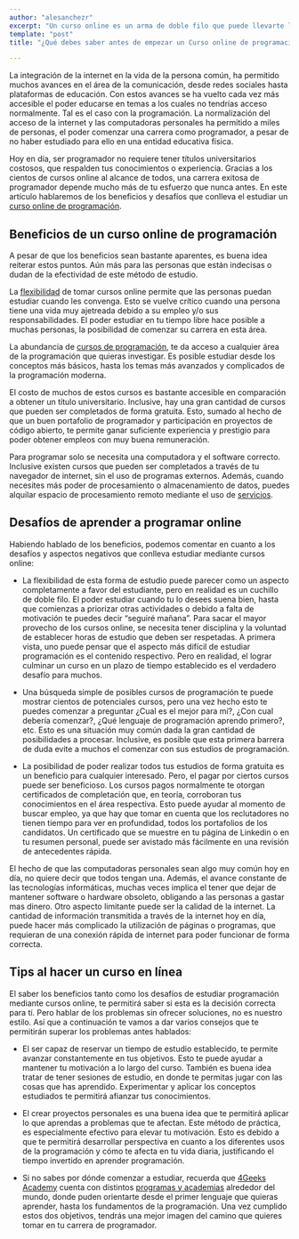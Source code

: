 ```yaml
---
author: "alesanchezr"
excerpt: "Un curso online es un arma de doble filo que puede llevarte lejos siempre que tengas en cuenta los aspectos vitales. ¿Cómo es el curso online ideal? ¿Que búscar o esperar?; ¿Qué retos tienen?."
template: "post" 
title: "¿Qué debes saber antes de empezar un Curso online de programación?"

---
```


La integración de la internet en la vida de la persona común, ha permitido muchos avances en el área de la comunicación, desde redes sociales hasta plataformas de educación. Con estos avances se ha vuelto cada vez más accesible el poder educarse en temas a los cuales no tendrías acceso normalmente. Tal es el caso con la programación. La normalización del acceso de la internet y las computadoras personales ha permitido a miles de personas, el poder comenzar una carrera como programador, a pesar de no haber estudiado para ello en una entidad educativa física. 

Hoy en día, ser programador no requiere tener títulos universitarios costosos, que respalden tus conocimientos o experiencia. Gracias a los cientos de cursos online al alcance de todos, una carrera exitosa de programador depende mucho más de tu esfuerzo que nunca antes. En este artículo hablaremos de los beneficios y desafíos que conlleva el estudiar un [curso online de programación](https://4geeksacademy.com/es/curso-de-programacion-desde-cero).

## Beneficios de un curso online de programación

A pesar de que los beneficios sean bastante aparentes, es buena idea reiterar estos puntos. Aún más para las personas que están indecisas o dudan de la efectividad de este método de estudio. 

La [flexibilidad](https://4geeksacademy.com/us/coding-bootcamps/part-time-full-stack-developer) de tomar cursos online permite que las personas puedan estudiar cuando les convenga. Esto se vuelve crítico cuando una persona tiene una vida muy ajetreada debido a su empleo y/o sus responsabilidades. El poder estudiar en tu tiempo libre hace posible a muchas personas, la posibilidad de comenzar su carrera en esta área. 

La abundancia de [cursos de programación](https://github.com/4GeeksAcademy/blog/blob/main/blog/cursos-de-programacion.es.md), te da acceso a cualquier área de la programación que quieras investigar. Es posible estudiar desde los conceptos más básicos, hasta los temas más avanzados y complicados de la programación moderna.

El costo de muchos de estos cursos es bastante accesible en comparación a obtener un título universitario. Inclusive, hay una gran cantidad de cursos que pueden ser completados de forma gratuita. Esto, sumado al hecho de que un buen portafolio de programador y participación en proyectos de código abierto, te permite ganar suficiente experiencia y prestigio para poder obtener empleos con muy buena remuneración.

Para programar solo se necesita una computadora y el software correcto. Inclusive existen cursos que pueden ser completados a través de tu navegador de internet, sin el uso de programas externos. Además, cuando necesites más poder de procesamiento o almacenamiento de datos, puedes alquilar espacio de procesamiento remoto mediante el uso de [servicios](https://www.ibm.com/cloud).

## Desafíos de aprender a programar online

Habiendo hablado de los beneficios, podemos comentar en cuanto a los desafíos y aspectos negativos que conlleva estudiar mediante cursos online:

- La flexibilidad de esta forma de estudio puede parecer como un aspecto completamente a favor del estudiante, pero en realidad es un cuchillo de doble filo. El poder estudiar cuando tu lo desees suena bien, hasta que comienzas a priorizar otras actividades o debido a falta de motivación te puedes decir “seguiré mañana”. Para sacar el mayor provecho de los cursos online, se necesita tener disciplina y la voluntad de establecer horas de estudio que deben ser respetadas. A primera vista, uno puede pensar que el aspecto más difícil de estudiar programación es el contenido respectivo. Pero en realidad, el lograr culminar un curso en un plazo de tiempo establecido es el verdadero desafío para muchos.

- Una búsqueda simple de posibles cursos de programación te puede mostrar cientos de potenciales cursos, pero una vez hecho esto te puedes comenzar a preguntar ¿Cual es el mejor para mí?, ¿Con cual debería comenzar?, ¿Qué lenguaje de programación aprendo primero?, etc. Esto es una situación muy común dada la gran cantidad de posibilidades a procesar. Inclusive, es posible que esta primera barrera de duda evite a muchos el comenzar con sus estudios de programación. 

- La posibilidad de poder realizar todos tus estudios de forma gratuita es un beneficio para cualquier interesado. Pero, el pagar por ciertos cursos puede ser beneficioso. Los cursos pagos normalmente te otorgan certificados de completación que, en teoría, corroboran tus conocimientos en el área respectiva. Esto puede ayudar al momento de buscar empleo, ya que hay que tomar en cuenta que los reclutadores no tienen tiempo para ver en profundidad, todos los portafolios de los candidatos. Un certificado que se muestre en tu página de Linkedin o en tu resumen personal, puede ser avistado más fácilmente en una revisión de antecedentes rápida.

El hecho de que las computadoras personales sean algo muy común hoy en día, no quiere decir que todos tengan una. Además, el avance constante de las tecnologías informáticas, muchas veces implica el tener que dejar de mantener software o hardware obsoleto, obligando a las personas a gastar mas dinero. Otro aspecto limitante puede ser la calidad de la internet. La cantidad de información transmitida a través de la internet hoy en día, puede hacer más complicado la utilización de páginas o programas, que requieran de una conexión rápida de internet para poder funcionar de forma correcta.

## Tips al hacer un curso en línea

El saber los beneficios tanto como los desafíos de estudiar programación mediante cursos online, te permitirá saber si esta es la decisión correcta para tí. Pero hablar de los problemas sin ofrecer soluciones, no es nuestro estilo. Así que a continuación te vamos a dar varios consejos que te permitirán superar los problemas antes hablados:

- El ser capaz de reservar un tiempo de estudio establecido, te permite avanzar constantemente en tus objetivos. Esto te puede ayudar a mantener tu motivación a lo largo del curso. También es buena idea tratar de tener sesiones de estudio, en donde te permitas jugar con las cosas que has aprendido. Experimentar y aplicar los conceptos estudiados te permitirá afianzar tus conocimientos. 

- El crear proyectos personales es una buena idea que te permitirá aplicar lo que aprendas a problemas que te afectan. Este método de práctica, es especialmente efectivo para elevar tu motivación. Esto es debido a que te permitirá desarrollar perspectiva en cuanto a los diferentes usos de la programación y cómo te afecta en tu vida diaria, justificando el tiempo invertido en aprender programación.

- Si no sabes por dónde comenzar a estudiar, recuerda que [4Geeks Academy](https://4geeksacademy.com/) cuenta con distintos [programas y academias](https://4geeksacademy.com/es/coding-bootcamps/full-stack-part-time?caracas-venezuela&utm_source=google&utm_medium=cpc&utm_campaign=13881753805&utm_content=125220841575&utm_term=aprender%20a%20programar&gclid=Cj0KCQiA-JacBhC0ARIsAIxybyMAk6e-opLj_Wct7c2su_BcKnlLogy80eK1RUqiHPWVGVhyM1qy7kUaAqUuEALw_wcB) alrededor del mundo, donde puden orientarte desde el primer lenguaje que quieras aprender, hasta los fundamentos de la programación. Una vez cumplido estos dos objetivos, tendrás una mejor imagen del camino que quieres tomar en tu carrera de programador.

